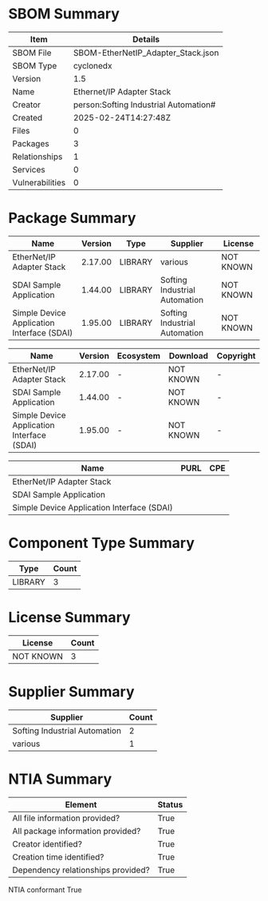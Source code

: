 
# SBOM Summary

Item | Details
| -------- | -------- 
SBOM File | SBOM-EtherNetIP_Adapter_Stack.json
SBOM Type | cyclonedx
Version | 1.5
Name | Ethernet/IP Adapter Stack
Creator | person:Softing Industrial Automation#
Created | 2025-02-24T14:27:48Z
Files | 0
Packages | 3
Relationships | 1
Services | 0
Vulnerabilities | 0

# Package Summary

Name | Version | Type | Supplier | License
| -------- | -------- | -------- | -------- | -------- 
EtherNet/IP Adapter Stack | 2.17.00 | LIBRARY | various | NOT KNOWN
SDAI Sample Application | 1.44.00 | LIBRARY | Softing Industrial Automation | NOT KNOWN
Simple Device Application Interface (SDAI) | 1.95.00 | LIBRARY | Softing Industrial Automation | NOT KNOWN

Name | Version | Ecosystem | Download | Copyright
| -------- | -------- | -------- | -------- | -------- 
EtherNet/IP Adapter Stack | 2.17.00 | - | NOT KNOWN | -
SDAI Sample Application | 1.44.00 | - | NOT KNOWN | -
Simple Device Application Interface (SDAI) | 1.95.00 | - | NOT KNOWN | -

Name | PURL | CPE
| -------- | -------- | -------- 
EtherNet/IP Adapter Stack |  | 
SDAI Sample Application |  | 
Simple Device Application Interface (SDAI) |  | 

# Component Type Summary

Type | Count
| -------- | -------- 
LIBRARY | 3

# License Summary

License | Count
| -------- | -------- 
NOT KNOWN | 3

# Supplier Summary

Supplier | Count
| -------- | -------- 
Softing Industrial Automation | 2
various | 1

# NTIA Summary

Element | Status
| -------- | -------- 
All file information provided? | True
All package information provided? | True
Creator identified? | True
Creation time identified? | True
Dependency relationships provided? | True
NTIA conformant True
